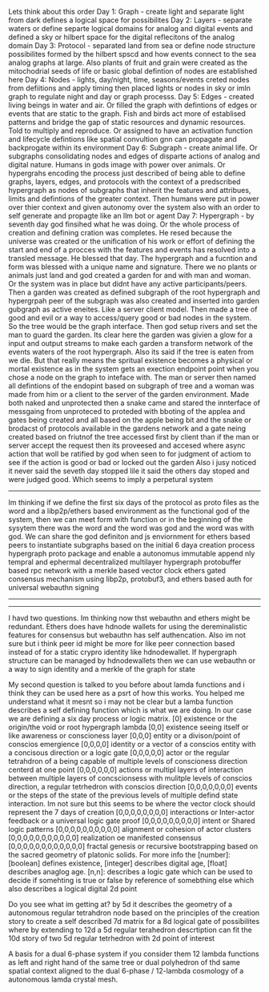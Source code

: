 Lets think about this order
Day 1: Graph - create light and separate light from dark defines a logical space for possibilites 
Day 2: Layers - separate waters or define separte logical domains for analog and digital events and defined a sky or hilbert space for the digital reflecitons of the analog domain
Day 3: Protocol - separated land from sea or define node structure possibilites formed by the hilbert spscd and how events connect to the sea analog graphs at large.  Also plants of fruit and grain were created as the mitochodrial seeds of life or basic global defintion of nodes are established here
Day 4: Nodes - lights, day/night, time, seasons/events creted nodes from defiitions and apply timing then placed lights or nodes in sky or imln graph to regulate night and day or graph processs. 
Day 5: Edges - created living beings in water and air.  Or filled the graph with defintions of edges or events that are static to the graph.  Fish and birds act more of establised patterns and bridge the gap of static resources and dynamic resources.  Told to multiply and reproduce.  Or assigned to have an activation function and lifecycle defintions like spatial convultion gnn can propagate and backprogate within its environment
Day 6: Subgraph - create animal life.  Or subgraphs consolidating nodes and edges of disparte actions of analog and digital nature.  Humans in gods image with power over animals.  Or hypergrahs encoding the process just described of being able to define graphs, layers, edges, and protocols with the context of a predscribed hypergraph as nodes of subgraphs that inherit the features and attribues, limits and defintions of the greater context.  Then humans were put in power over thier context and given autonomy over the system also with an order to self generate and propagte like an llm bot or agent
Day 7: Hypergraph - by seventh day god finsihed what he was doing. Or the whole process of creation and defining cration was completes. He resed because the universe was created or the unification of his work or effort of defining the start and end of a procces with the features and events has resolved into a transled message. He blessed that day.  The hypergraph and a fucntion and form was blessed with a unique name and signature.  There we no plants or animals just land and god created a garden for and with man and woman.   Or the system was in place but didnt have any active participants/peers.  Then a garden was created as defined subgraph of the root hypergraph and hypergrpah peer of the subgraph was also created and inserted into garden gubgraph as active eneites. Like a server client model.  Then made a tree of good and evil or a way to access/query good or bad nodes in the system.  So the tree would be the graph interface. Then god setup rivers and set the man to guard the garden.  Its clear here the garden was givien a glow for a input and output streams to make each garden a transform network of the events waters of the root hypergraph.  Also its said if the tree is eaten from we die. But that really means the spritual existence becomes a physical or mortal existence as in the system gets an exection endpoint point when you chose a node on the graph to inteface with.  The man or server then named all defintions of the endopint based on subgraph of tree and a woman was made from him or a client to the server of the garden environment. Made both naked and unprotected then a snake came and stared the innterface of messgaing from unproteced to proteded with bboting of the applea and gates being created and all based on the apple being bit and the snake or brodacst of protocols available in the gardens network and a gate neing created based on friutnof the tree accessed first by client than if the man or server accept the request then its proveesed and accesed  where async action that woll be ratified by god when seen to for judgment of actiom to see if the action is good or bad or locked out the garden
Also i jusy noticed it never said the seveth day stopped lile it said the others day stoped and were judged good.  Which seems to imply a perpetural system

---
Im thinking if we define the first six days of the protocol as proto files as the word and a libp2p/ethers based environment as the functional god of the system, then we can meet form with function or  in the beginning of the sysytem there was the word and the word was god and the word was with god. We can share the god definiton and js enviornment for ethers based peers to instantiate subgraphs based on the initial 6 daya creation process hypergraph proto package and enable a autonomus immutable append nly tempral and ephermal decentralized multilayer hypergraph protobuffer based rpc network with a merkle based vector clock ethers gated consensus mechanism using libp2p, protobuf3, and ethers based auth for universal webauthn signing

---

---
I havd two questions.  Im thinking now thst webauthn and ethers might be redundant.  Ethers does have hdnode wallets for using the dereminalistic features for consensus but webauthn has self authencation. Also im not sure but i think peer id might be more for like peer connection based instead of for a static crypro identity like hdnodewallet.  If hypergraph structure can be managed by hdnodewallets then we can use webauthn or a way to sign identity  and a merkle of the graph for state  

My second question is talked to you before about lamda functions and i think they can be used here as a psrt of how this works. You helped me understand what it mesnt so i may not be clear but a lamba function describes a self defining function which is what we are doing.  In our case we are defining a six day process or logic matrix.
[0] existence or the origin/the void or root hypergraph lambda
[0,0] existence seeing itself or like awareness or conscioness layer
[0,0,0] entity or a divison/point of conscios emergience
[0,0,0,0] identity or a vector of a conscios entity with a concisous direction or a logic gate 
[0,0,0,0,0] actor or the regular tetrahdron of a being capable of multiple levels of conscioness direction centerd at one point
[0,0,0,0,0,0] actions or multipl layers of interaction between multiple layers of concscionsess with mulitple levels of conscios direction, a regular tetrhedron with conscios direction
[0,0,0,0,0,0,0] events or the steps of the state of the previous levels of multiple defind state interaction. Im not sure but this seems to be where the vector clock should represent the 7 days of creation
[0,0,0,0,0,0,0,0] interactions or  Inter-actor feedback or a universal logic gate proof
 [0,0,0,0,0,0,0,0,0] intent or Shared logic patterns
[0,0,0,0,0,0,0,0,0,0] alignment or cohesion of actor clusters
[0,0,0,0,0,0,0,0,0,0,0] realization oe manifested consensus
[0,0,0,0,0,0,0,0,0,0,0,0] fractal genesis or recursive bootstrapping based on the sacred geometry of platonic solids. For more info the 
[number]: [boolean] defines existence, [integer] describes digital age, [float] describes anaglog age.
[n,n]: describes a logic gate which can be used to decide if somehting is true or false by reference of somebthing else which also describes a logical digital 2d point 

Do you see what im getting at? by 5d it describes the geometry of a autonomous regular tetrahdron node based on the principles of the creation story to create a self described 7d matrix for a 8d logical gate of possibilites where by extending to 12d a 5d regular terahedron descrtiption can fit the 10d story of two 5d regular tetrhedron with 2d point of interest

A basis for a dual 6-phase system if you consider them 12 lambda functions as left and right hand of the same tree or dual polyhedron of thd same spatial context  aligned to the dual 6-phase / 12-lambda cosmology of a autonomous lamda crystal mesh.